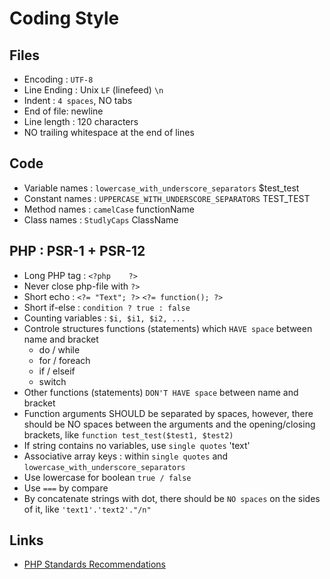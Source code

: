 # Coding Style

## Files

- Encoding : `UTF-8`
- Line Ending : Unix `LF` (linefeed) `\n`
- Indent : `4 spaces`, NO tabs
- End of file: newline
- Line length : 120 characters
- NO trailing whitespace at the end of lines

## Code

- Variable names : `lowercase_with_underscore_separators` $test_test
- Constant names : `UPPERCASE_WITH_UNDERSCORE_SEPARATORS` TEST_TEST
- Method names : `camelCase` functionName
- Class names : `StudlyCaps` ClassName

## PHP : PSR-1 + PSR-12

- Long PHP tag :
    `<?php    ?>`
- Never close php-file with `?>`
- Short echo :
    `<?= "Text"; ?>`
    `<?= function(); ?>`
- Short if-else :
    `condition ? true : false`
- Counting variables : `$i, $i1, $i2, ...`
- Controle structures functions (statements) which `HAVE space` between name and bracket
    - do / while
    - for / foreach
    - if / elseif
    - switch
- Other functions (statements) `DON'T HAVE space` between name and bracket
- Function arguments SHOULD be separated by spaces,
    however, there should be NO spaces between the arguments and the opening/closing brackets,
    like `function test_test($test1, $test2)`
- If string contains no variables, use `single quotes` 'text'
- Associative array keys : within `single quotes` and `lowercase_with_underscore_separators`
- Use lowercase for boolean `true / false`
- Use `===` by compare
- By concatenate strings with dot, there should be `NO spaces` on the sides of it,
    like `'text1'.'text2'."/n"`

## Links

- [PHP Standards Recommendations](https://www.php-fig.org/psr/)
